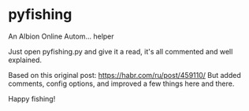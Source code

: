 # pyfishing
 An Albion Online Autom... helper

Just open pyfishing.py and give it a read, it's all commented and well explained.

Based on this original post: https://habr.com/ru/post/459110/
But added comments, config options, and improved a few things here and there.

Happy fishing!
